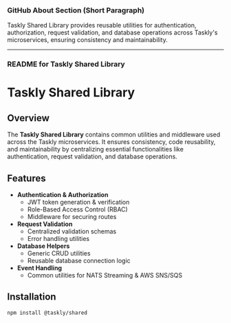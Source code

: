 ### **GitHub About Section (Short Paragraph)**

Taskly Shared Library provides reusable utilities for authentication, authorization, request validation, and database operations across Taskly's microservices, ensuring consistency and maintainability.

---

### **README for Taskly Shared Library**

# **Taskly Shared Library**

## **Overview**

The **Taskly Shared Library** contains common utilities and middleware used across the Taskly microservices. It ensures consistency, code reusability, and maintainability by centralizing essential functionalities like authentication, request validation, and database operations.

## **Features**

- **Authentication & Authorization**
  - JWT token generation & verification
  - Role-Based Access Control (RBAC)
  - Middleware for securing routes
- **Request Validation**
  - Centralized validation schemas
  - Error handling utilities
- **Database Helpers**
  - Generic CRUD utilities
  - Reusable database connection logic
- **Event Handling**
  - Common utilities for NATS Streaming & AWS SNS/SQS

## **Installation**

```sh
npm install @taskly/shared
```
